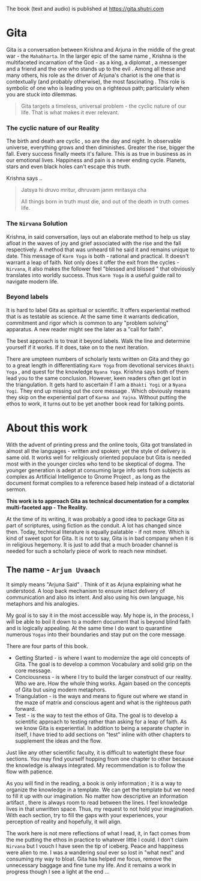 The book (text and audio) is published at https://gita.shutri.com 

# Gita

Gita is a conversation between Krishna and Arjuna in the middle of the great war - the `Mahabharta`. In the larger epic of the same name , Krishna is the multifaceted incarnation of the God - as a king, a diplomat , a messenger and a friend and the one who stands up to the evil .  Among all these and many others, his role as the driver of Arjuna's chariot is the one that is contextually (and probably otherwise), the most fascinating . This role is symbolic of one who is leading you on a righteous path; particularly when you are stuck into dilemmas. 


> Gita targets a timeless, universal problem - the cyclic nature of our life. That is what makes it ever relevant. 

### The cyclic nature of our Reality

The birth and death are cyclic , so are the day and night. In observable universe, everything grows and then diminishes. Greater the rise, bigger the fall. Every success finally meets it's failure. This is as true in business as in our emotional lives. Happiness and pain is a never ending cycle. Planets, stars and even black holes can't escape this truth.

Krishna says ..

>  Jatsya hi druvo mritur, dhruvam janm mritasya cha
>
>  All things born in truth must die, and out of the death in truth comes life.

### The `Nirvana` Solution

Krishna, in said conversation, lays out an elaborate  method to help us stay afloat in the waves of joy and grief associated with the rise and the fall respectively. A method that was unheard till he said it and remains unique to date.  This message of `Karm Yoga` is both - rational and practical. It doesn't warrant a leap of faith. Not only does it offer the exit from the cycles - `Nirvana`, it also makes the follower feel "blessed and blissed " that obviously translates into worldly success.  Thus `Karm Yoga` is a  useful guide rail to navigate modern life. 

### Beyond labels

It is hard to label Gita as spiritual or scientific. It offers experiential method that is as testable as science. At the same time it warrants dedication,  commitment and rigor which is common to any "problem solving" apparatus. A new reader might see the later as a "call for faith". 

The best approach is to treat it beyond labels. Walk the line and determine yourself if it works. If it does, take on to the next iteration. 

There are umpteen numbers of scholarly texts written on Gita and they go to a great length in differentiating `Karm Yoga` from devotional services `Bhakti Yoga` , and quest for the knowledge `Nyana Yoga`. Krishna says both of them lead you to the same conclusion. However, keen readers  often get lost in the triangulation. It gets hard to ascertain if I am a `Bhakti Yogi` or a `Nyana Yogi`. They end up missing out the core message . Which obviously means they skip on the experiential part of `Karma and Yajna`. Without putting the ethos to work, it turns out to be yet another book read for talking points.

# About this work

With the advent of printing press and the online tools, Gita got translated in almost all the languages - written and spoken; yet the style of delivery is same old. It works well for religiously oriented populace but Gita is needed most with in the younger circles who tend to be skeptical of dogma. The younger generation is adept at consuming large info sets from subjects as complex as Artificial Intelligence to Gnome Project , as long as the document format complies to a reference based help instead of a dictatorial sermon. 

**This work is to approach Gita as technical documentation for a complex multi-faceted app - The Reality.**

At the time of its writing, it was probably a good idea to package Gita as part of scriptures, using fiction as the conduit. A lot has changed since then. Today, technical literature is equally palatable - if not more. Which is kind of sweet spot for Gita. It is not to say, Gita is in bad company when it is in religious hegemony. It is just to add that a much broader channel is needed for such a scholarly piece of work to reach new mindset. 


## The name - `Arjun Uvaach`

It simply means "Arjuna Said" . Think of it as Arjuna explaining what he understood. A loop back mechanism to ensure intact delivery of communication and also its intent. And also using his own language, his metaphors and his analogies. 

My goal is to say it in the most accessible way.  My hope is, in the process, I will be able to boil it down to a modern document that is beyond blind faith and is logically appealing. At the same time I do want to quarantine numerous `Yogas` into their boundaries and stay put on the core message. 

There are four parts of this book.

- Getting Started - is where I want to modernize the age old concepts of Gita. The goal is to develop a common Vocabulary and solid grip on the core message. 
- Conciousness - is where I try to build the larger construct of our reality. Who we are. How the whole thing works. Again based on the concepts of Gita but using modern metaphors. 
- Triangulation - is the ways and means to figure out where we stand in the maze of matrix and conscious agent and what is the righteous path forward. 
- Test - is the way  to  test  the ethos of Gita. The goal is to develop a scientific approach to testing rather than asking for a leap of faith. As  we know Gita is experiential. In addition to being a separate chapter in itself, I have tried to add sections on "test" inline with other chapters to supplement the ideas and the flow. 

Just like any other scientific faculty, it is difficult to watertight these four sections. You may find yourself hopping from one chapter to other because the knowledge is always integrated. My recommendation is to follow the flow with patience. 

As you will find in the reading, a book is only information ; it is a way to organize the knowledge in a template. We can get the template but we need to fill it up with our imagination. No matter how descriptive an information artifact , there is always room to read between the lines. I feel knowledge lives in that unwritten space. Thus, my request to not hold your imagination. With each section, try to fill the gaps with your experiences, your perception of reality and hopefully, it will align.

The work here is not mere reflections of what I read, it, in fact comes from the me putting the ethos in practice to whatever little I could. I don't claim `Nirvana` but I vouch I have seen the tip of iceberg. Peace and happiness were alien to me. I was a wandering soul ever so lost in "what next" and consuming my way to bloat. Gita has helped me focus, remove the unnecessary baggage and fine tune my life. And it remains a work in progress though I see a light at the end ... 
